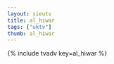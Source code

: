 ```yaml
--- 
layout: sieutv
title: al_hiwar
tags: ["uktv"]
thumb: al_hiwar
---
```

{% include tvadv key=al_hiwar %}
